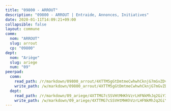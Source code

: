 ```yaml
---
title: "09800 - ARROUT"
description: "09800 - ARROUT | Entraide, Annonces, Initiatives"
date: 2020-01-11T14:09:21+09:00
collapsible: false
layout: commune
comm:
  nom: "ARROUT"
  slug: arrout
  cp: "09800"
dept:
  nom: "Ariège"
  slug: ariege
  num: "09"
peerpad:
  comm:
    read_path: /r/markdown/09800_arrout/4XTTM5gGtDmtmeCwhwhCknjG7mGvZDvNmGYZoP1Z7EnZUrAeE
    write_path: /w/markdown/09800_arrout/4XTTM5gGtDmtmeCwhwhCknjG7mGvZDvNmGYZoP1Z7EnZUrAeE-K3TgU1XRrpQNDwftG5tM77w8P4ddXokh8Px1yidYDLJzq2NvQ9BmbtKrRHfo95oZc888uZVzx4wkasCvC5ceK2L1syXWy88iqBx8xUPAmWViJ8yLX9unj2CgG9oVzULnteaAUxq8
  dept:
    read_path: /r/markdown/09_ariege/4XTTMG7cSSVHtMHKhVzrLHFNkMhJq2GiY37tW1RLaySvmC5m7
    write_path: /w/markdown/09_ariege/4XTTMG7cSSVHtMHKhVzrLHFNkMhJq2GiY37tW1RLaySvmC5m7-K3TgTss1C8HjViVkpwivQX7MahnqC11ekSJQuYEnrMDTmDE1FfJsoB9BatqQw5xZL2YVE8soFWdt5YbjPCiw8Nef7nnDAgssxyMxh5u11RAcuqPo3TLSQutK9TFNiNP3xhEoTkkD
---
```


